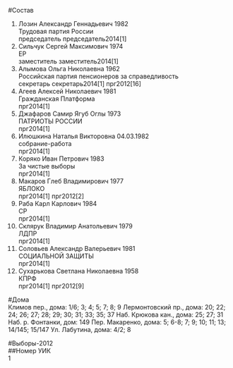 #Состав  
1. Лозин Александр Геннадьевич 1982  
    Трудовая партия России  
    председатель председатель2014[1]  
2. Сильчук Сергей Максимович 1974  
    ЕР  
    заместитель заместитель2014[1]  
3. Алымова Ольга Николаевна 1962  
    Российская партия пенсионеров за справедливость  
    секретарь секретарь2014[1] прг2012[16]  
4. Агеев Алексей Николаевич 1981  
    Гражданская Платформа  
    прг2014[1]  
5. Джафаров Самир Ягуб Оглы 1973  
    ПАТРИОТЫ РОССИИ  
    прг2014[1]  
6. Илюшкина Наталья Викторовна 04.03.1982  
    собрание-работа  
    прг2014[1]  
7. Коряко Иван Петрович 1983  
    За чистые выборы  
    прг2014[1]  
8. Макаров Глеб Владимирович 1977  
    ЯБЛОКО  
    прг2014[1] прг2012[2]  
9. Раба Карл Карлович 1984  
    СР  
    прг2014[1]  
10. Склярук Владимир Анатольевич 1979  
    ЛДПР  
    прг2014[1]  
11. Соловьев Александр Валерьевич 1981  
    СОЦИАЛЬНОЙ ЗАЩИТЫ  
    прг2014[1]  
12. Сухарькова Светлана Николаевна 1958  
    КПРФ  
    прг2014[1] прг2012[9]  
  
#Дома  
Климов пер., дома: 1/6; 3; 4; 5; 7; 8; 9 Лермонтовский пр., дома: 20; 22; 24; 26; 27; 28; 29; 30; 31; 33; 35; 37 Наб. Крюкова кан., дома: 25; 27; 31 Наб. р. Фонтанки, дом: 149 Пер. Макаренко, дома: 5; 6-8; 7; 9; 10; 11; 13; 14/145; 15/147 Ул. Лабутина, дома: 4/2; 8  
  
#Выборы-2012  
##Номер УИК  
1  
